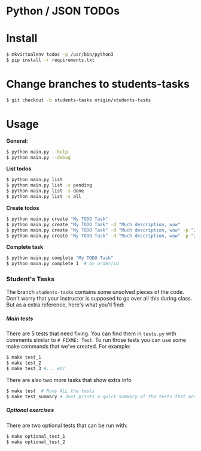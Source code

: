 # Python / JSON TODOs

# Install

```bash
$ mkvirtualenv todos -p /usr/bin/python3
$ pip install -r requirements.txt
```

# Change branches to students-tasks

```bash
$ git checkout -b students-tasks origin/students-tasks
```

# Usage

**General:**

```bash
$ python main.py --help
$ python main.py --debug
```

**List todos**
```bash
$ python main.py list
$ python main.py list -s pending
$ python main.py list -s done
$ python main.py list -s all
```


**Create todos**
```bash
$ python main.py create "My TODO Task"
$ python main.py create "My TODO Task" -d "Much description, wow"
$ python main.py create "My TODO Task" -d "Much description, wow" -p "2018-03-05"
$ python main.py create "My TODO Task" -d "Much description, wow" -p "2018-03-05 19:25:33"
```

**Complete task**
```bash
$ python main.py complete "My TODO Task"
$ python main.py complete 1  # by order/id
```

### Student's Tasks

The branch `students-tasks` contains some unsolved pieces of the code. Don't worry that your instructor is supposed to go over all this during class. But as a extra reference, here's what you'll find:

##### Main tests

There are 5 tests that need fixing. You can find them in `tests.py` with comments similar to `# FIXME: Test`. To run those tests you can use some make commands that we've created. For example:

```bash
$ make test_1
$ make test_2
$ make test_3 #... etc
```

There are also two more tasks that show extra info

```bash
$ make test  # Runs ALL the tests
$ make test_summary # Just prints a quick summary of the tests that are failing
```

##### Optional exercises

There are two optional tests that can be run with:

```bash
$ make optional_test_1
$ make optional_test_2
```
